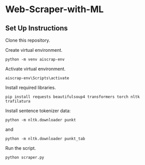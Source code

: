 # Web-Scraper-with-ML
## Set Up Instructions

Clone this repository.

Create virtual environment.
```
python -m venv aiscrap-env
```

Activate virtual environment.
```
aiscrap-env\Scripts\activate
```

Install required libraries.
```
pip install requests beautifulsoup4 transformers torch nltk trafilatura
```

Install sentence tokenizer data:
```
python -m nltk.downloader punkt
```
and
```
python -m nltk.downloader punkt_tab
```

Run the script.
```
python scraper.py
```



